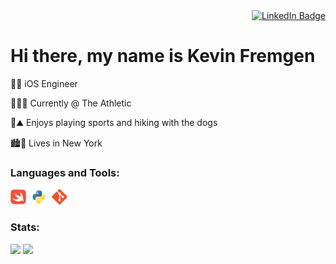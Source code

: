 <div id="badges" align="right">
  <a href="(https://www.linkedin.com/in/kfremgen97/)">
    <img src="https://img.shields.io/badge/LinkedIn-blue?style=for-the-badge&logo=linkedin&logoColor=white" alt="LinkedIn Badge" height="25"/>
  </a>
</div>

<h1>Hi there, my name is Kevin Fremgen </h1>

<div id="info">
  <p>📱🍎 iOS Engineer</p>
  <p>🏢👨‍💼 Currently @ The Athletic</p>
  <p>🏈⛰️ Enjoys playing sports and hiking with the dogs</p>
  <p>🏙️🗽 Lives in New York</p>
</div>

<h3>Languages and Tools: </h3>

<div id="tools">
  <img src="https://github.com/devicons/devicon/blob/master/icons/swift/swift-original.svg"  title="Swift" alt="Swift" width="25" height="25"/>&nbsp;
  <img src="https://github.com/devicons/devicon/blob/master/icons/python/python-original.svg"  title="Python" alt="Python" width="25" height="25"/>&nbsp;
  <img src="https://github.com/devicons/devicon/blob/master/icons/git/git-original.svg"  title="Git" alt="Git" width="25" height="25"/>&nbsp;
</div>

<h3>Stats: </h3>

<picture>
    <img src="https://streak-stats.demolab.com?user=kfremgen97&theme=radical" />
</picture>

<picture>
  <img src="https://github-readme-stats.vercel.app/api?username=kfremgen97&count_private=true&show_icons=true&theme=radical" />
</picture>

